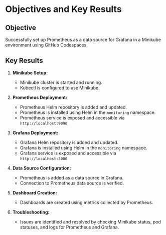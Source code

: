 # Objectives and Key Results

## Objective

Successfully set up Prometheus as a data source for Grafana in a Minikube environment using GitHub Codespaces.

## Key Results

1. **Minikube Setup:**
   - Minikube cluster is started and running.
   - Kubectl is configured to use Minikube.

2. **Prometheus Deployment:**
   - Prometheus Helm repository is added and updated.
   - Prometheus is installed using Helm in the `monitoring` namespace.
   - Prometheus service is exposed and accessible via `http://localhost:9090`.

3. **Grafana Deployment:**
   - Grafana Helm repository is added and updated.
   - Grafana is installed using Helm in the `monitoring` namespace.
   - Grafana service is exposed and accessible via `http://localhost:3000`.

4. **Data Source Configuration:**
   - Prometheus is added as a data source in Grafana.
   - Connection to Prometheus data source is verified.

5. **Dashboard Creation:**
   - Dashboards are created using metrics collected by Prometheus.

6. **Troubleshooting:**
   - Issues are identified and resolved by checking Minikube status, pod statuses, and logs for Prometheus and Grafana.